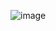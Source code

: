 ![image](https://github.com/RheingoldRiver/advent-of-code-2023/assets/18037011/c2166448-3e4a-4b57-809e-8ad75920febb)
